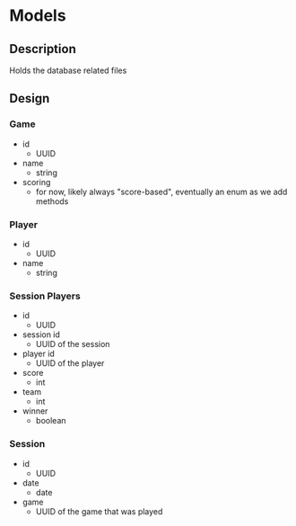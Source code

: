 # Models

## Description
Holds the database related files 

## Design
### Game
* id
    * UUID
* name
    * string
* scoring
    * for now, likely always "score-based", eventually an enum as we add methods
    
### Player
* id 
    * UUID
* name
    * string

### Session Players
* id
    * UUID
* session id
    * UUID of the session
* player id
    * UUID of the player
* score
    * int
* team
    * int
* winner
    * boolean

### Session
* id
    * UUID
* date
    * date
* game
    * UUID of the game that was played
